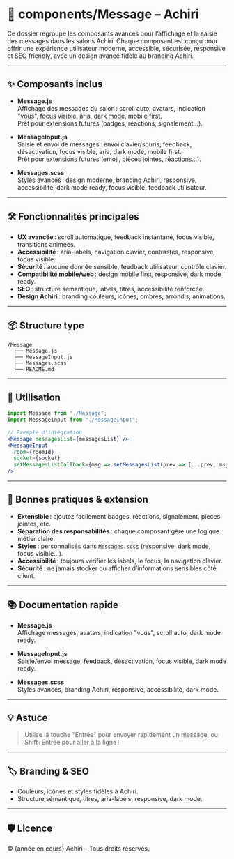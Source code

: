 # 📁 components/Message – Achiri

Ce dossier regroupe les composants avancés pour l’affichage et la saisie des messages dans les salons Achiri. Chaque composant est conçu pour offrir une expérience utilisateur moderne, accessible, sécurisée, responsive et SEO friendly, avec un design avancé fidèle au branding Achiri.

---

## ✨ Composants inclus

- **Message.js**  
  Affichage des messages du salon : scroll auto, avatars, indication "vous", focus visible, aria, dark mode, mobile first.  
  Prêt pour extensions futures (badges, réactions, signalement…).

- **MessageInput.js**  
  Saisie et envoi de messages : envoi clavier/souris, feedback, désactivation, focus visible, aria, dark mode, mobile first.  
  Prêt pour extensions futures (emoji, pièces jointes, réactions…).

- **Messages.scss**  
  Styles avancés : design moderne, branding Achiri, responsive, accessibilité, dark mode ready, focus visible, feedback utilisateur.

---

## 🛠️ Fonctionnalités principales

- **UX avancée** : scroll automatique, feedback instantané, focus visible, transitions animées.
- **Accessibilité** : aria-labels, navigation clavier, contrastes, responsive, focus visible.
- **Sécurité** : aucune donnée sensible, feedback utilisateur, contrôle clavier.
- **Compatibilité mobile/web** : design mobile first, responsive, dark mode ready.
- **SEO** : structure sémantique, labels, titres, accessibilité renforcée.
- **Design Achiri** : branding couleurs, icônes, ombres, arrondis, animations.

---

## 📦 Structure type

```
/Message
  ├── Message.js
  ├── MessageInput.js
  ├── Messages.scss
  ├── README.md
```

---

## 🚀 Utilisation

```jsx
import Message from "./Message";
import MessageInput from "./MessageInput";

// Exemple d'intégration
<Message messagesList={messagesList} />
<MessageInput
  room={roomId}
  socket={socket}
  setMessagesListCallback={msg => setMessagesList(prev => [...prev, msg])}
/>
```

---

## 📝 Bonnes pratiques & extension

- **Extensible** : ajoutez facilement badges, réactions, signalement, pièces jointes, etc.
- **Séparation des responsabilités** : chaque composant gère une logique métier claire.
- **Styles** : personnalisés dans `Messages.scss` (responsive, dark mode, focus visible…).
- **Accessibilité** : toujours vérifier les labels, le focus, la navigation clavier.
- **Sécurité** : ne jamais stocker ou afficher d’informations sensibles côté client.

---

## 📚 Documentation rapide

- **Message.js**  
  Affichage messages, avatars, indication "vous", scroll auto, dark mode ready.

- **MessageInput.js**  
  Saisie/envoi message, feedback, désactivation, focus visible, dark mode ready.

- **Messages.scss**  
  Styles avancés, branding Achiri, responsive, accessibilité, dark mode.

---

## 💡 Astuce

> Utilise la touche "Entrée" pour envoyer rapidement un message, ou Shift+Entrée pour aller à la ligne !

---

## 🏷️ Branding & SEO

- Couleurs, icônes et styles fidèles à Achiri.
- Structure sémantique, titres, aria-labels, responsive, dark mode.

---

## 🛡️ Licence

© {année en cours} Achiri – Tous droits réservés.